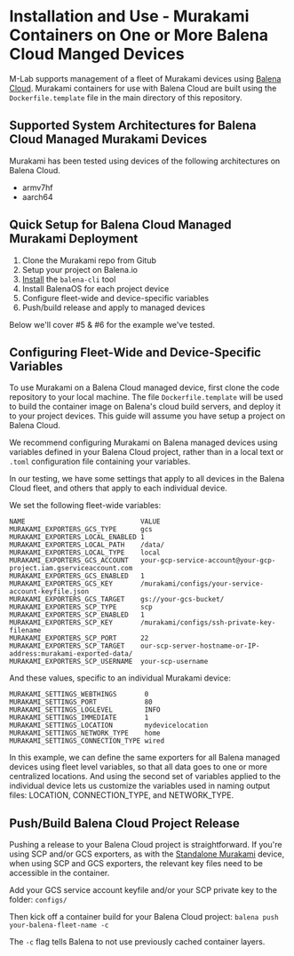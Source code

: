 # Installation and Use - Murakami Containers on One or More Balena Cloud Manged Devices

M-Lab supports management of a fleet of Murakami devices using [Balena
Cloud](https://balena.io). Murakami containers for use with Balena Cloud are
built using the `Dockerfile.template` file in the main directory of this repository.

## Supported System Architectures for Balena Cloud Managed Murakami Devices

Murakami has been tested using devices of the following architectures on Balena
Cloud.

* armv7hf
* aarch64

## Quick Setup for Balena Cloud Managed Murakami Deployment

1. Clone the Murakami repo from Gitub
2. Setup your project on Balena.io
3. [Install](https://github.com/balena-io/balena-cli/blob/master/INSTALL.md) the `balena-cli` tool
4. Install BalenaOS for each project device
5. Configure fleet-wide and device-specific variables
6. Push/build release and apply to managed devices

Below we'll cover #5 & #6 for the example we've tested.

## Configuring Fleet-Wide and Device-Specific Variables

To use Murakami on a Balena Cloud managed device, first clone the code
repository to your local machine. The file `Dockerfile.template` will be used to
build the container image on Balena's cloud build servers, and deploy it to your
project devices. This guide will assume you have setup a project on Balena
Cloud.

We recommend configuring Murakami on Balena managed devices using variables
defined in your Balena Cloud project, rather than in a local text or `.toml`
configuration file containing your variables.

In our testing, we have some settings that apply to all devices in the
Balena Cloud fleet, and others that apply to each individual device.

We set the following fleet-wide variables:

```
NAME                             VALUE
MURAKAMI_EXPORTERS_GCS_TYPE      gcs
MURAKAMI_EXPORTERS_LOCAL_ENABLED 1
MURAKAMI_EXPORTERS_LOCAL_PATH    /data/
MURAKAMI_EXPORTERS_LOCAL_TYPE    local
MURAKAMI_EXPORTERS_GCS_ACCOUNT   your-gcp-service-account@your-gcp-project.iam.gserviceaccount.com
MURAKAMI_EXPORTERS_GCS_ENABLED   1
MURAKAMI_EXPORTERS_GCS_KEY       /murakami/configs/your-service-account-keyfile.json
MURAKAMI_EXPORTERS_GCS_TARGET    gs://your-gcs-bucket/
MURAKAMI_EXPORTERS_SCP_TYPE      scp
MURAKAMI_EXPORTERS_SCP_ENABLED   1
MURAKAMI_EXPORTERS_SCP_KEY       /murakami/configs/ssh-private-key-filename
MURAKAMI_EXPORTERS_SCP_PORT      22
MURAKAMI_EXPORTERS_SCP_TARGET    our-scp-server-hostname-or-IP-address:murakami-exported-data/
MURAKAMI_EXPORTERS_SCP_USERNAME  your-scp-username
```

And these values, specific to an individual Murakami device:

```
MURAKAMI_SETTINGS_WEBTHINGS       0
MURAKAMI_SETTINGS_PORT            80
MURAKAMI_SETTINGS_LOGLEVEL        INFO
MURAKAMI_SETTINGS_IMMEDIATE       1
MURAKAMI_SETTINGS_LOCATION        mydevicelocation
MURAKAMI_SETTINGS_NETWORK_TYPE    home
MURAKAMI_SETTINGS_CONNECTION_TYPE wired
```

In this example, we can define the same exporters for all Balena managed devices
using fleet level variables, so that all data goes to one or more centralized
locations. And using the second set of variables applied to the individual
device lets us customize the variables used in naming output files:
LOCATION, CONNECTION_TYPE, and NETWORK_TYPE.

## Push/Build Balena Cloud Project Release

Pushing a release to your Balena Cloud project is straightforward. If you're
using SCP and/or GCS exporters, as with the [Standalone Murakami](https://github.com/m-lab/murakami/blob/master/docs/INSTALL-MURAKAMI-STANDALONE.md) device, when
using SCP and GCS exporters, the relevant key files need to be accessible in the
container. 

Add your GCS service account keyfile and/or your SCP private key to the folder: `configs/`

Then kick off a container build for your Balena Cloud project:
`balena push your-balena-fleet-name -c`

The `-c` flag tells Balena to not use previously cached container layers.
